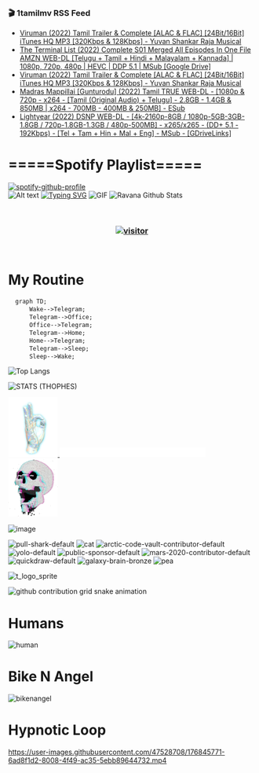 ### 🎬 1tamilmv RSS Feed

<!-- BLOG-POST-LIST:START -->
- [Viruman &lpar;2022&rpar; Tamil Trailer &amp; Complete [ALAC &amp; FLAC] [24Bit/16Bit] iTunes HQ MP3 [320Kbps &amp; 128Kbps] - Yuvan Shankar Raja Musical](https://www.1tamilmv.pics/index.php?/forums/topic/166844-viruman-2022-tamil-trailer-complete-alac-flac-24bit16bit-itunes-hq-mp3-320kbps-128kbps-yuvan-shankar-raja-musical/&do=findComment&comment=332749)
- [The Terminal List &lpar;2022&rpar; Complete S01 Merged All Episodes In One File AMZN WEB-DL [Telugu + Tamil + Hindi + Malayalam + Kannada] | 1080p, 720p, 480p | HEVC | DDP 5.1 | MSub [Google Drive]](https://www.1tamilmv.pics/index.php?/forums/topic/166845-the-terminal-list-2022-complete-s01-merged-all-episodes-in-one-file-amzn-web-dl-telugu-tamil-hindi-malayalam-kannada-1080p-720p-480p-hevc-ddp-51-msub-google-drive/&do=findComment&comment=332748)
- [Viruman &lpar;2022&rpar; Tamil Trailer &amp; Complete [ALAC &amp; FLAC] [24Bit/16Bit] iTunes HQ MP3 [320Kbps &amp; 128Kbps] - Yuvan Shankar Raja Musical](https://www.1tamilmv.pics/index.php?/forums/topic/166844-viruman-2022-tamil-trailer-complete-alac-flac-24bit16bit-itunes-hq-mp3-320kbps-128kbps-yuvan-shankar-raja-musical/&do=findComment&comment=332747)
- [Madras Mappillai [Gunturodu] &lpar;2022&rpar; Tamil TRUE WEB-DL - [1080p &amp; 720p - x264 - [Tamil &lpar;Original Audio&rpar; + Telugu] - 2.8GB - 1.4GB &amp; 850MB | x264 - 700MB - 400MB &amp; 250MB] - ESub](https://www.1tamilmv.pics/index.php?/forums/topic/166843-madras-mappillai-gunturodu-2022-tamil-true-web-dl-1080p-720p-x264-tamil-original-audio-telugu-28gb-14gb-850mb-x264-700mb-400mb-250mb-esub/&do=findComment&comment=332746)
- [Lightyear &lpar;2022&rpar; DSNP WEB-DL - [4k-2160p-8GB / 1080p-5GB-3GB-1.8GB / 720p-1.8GB-1.3GB / 480p-500MB] - x265/x265 - &lpar;DD+ 5.1 - 192Kbps&rpar; - [Tel + Tam + Hin + Mal + Eng] - MSub - [GDriveLinks]](https://www.1tamilmv.pics/index.php?/forums/topic/166842-lightyear-2022-dsnp-web-dl-4k-2160p-8gb-1080p-5gb-3gb-18gb-720p-18gb-13gb-480p-500mb-x265x265-dd-51-192kbps-tel-tam-hin-mal-eng-msub-gdrivelinks/&do=findComment&comment=332745)
<!-- BLOG-POST-LIST:END -->

# =====Spotify Playlist=====
[![spotify-github-profile](https://spotify-github-profile.vercel.app/api/view?uid=31rfzgmuvvewegdlxvlev4ynz4vu&cover_image=true&theme=default&bar_color=53b14f&bar_color_cover=true)](https://ravana69.github.io/rss)
</br>
![Alt text](https://spotify-recently-played-readme.vercel.app/api?user=31rfzgmuvvewegdlxvlev4ynz4vu)
[![Typing SVG](https://readme-typing-svg.herokuapp.com?color=%2336BCF7&center=true&vCenter=true&multiline=true&height=81&lines=I+AM+RAVANA;CONTACT+ME+ON+TELEGRAM%3A+%40R4V4N4)](https://git.io/typing-svg)
<img align="centre" height="400px" width="490px" alt="GIF" src="https://github.com/ravana69/ravana69/blob/master/rvm.gif" />
![Ravana Github Stats](https://github-readme-stats.vercel.app/api?username=ravana69&&show_icons=true&theme=radical)

<br />
<h3 align="center"> <a href="https://t.me/r4v4n4"><img src="https://profile-counter.glitch.me/ravana69/count.svg" alt="visitor" width="600"></a> </h3>
</br>

<H1>My Routine</H1>

```mermaid
  graph TD;
      Wake-->Telegram;
      Telegram-->Office;
      Office-->Telegram;
      Telegram-->Home;
      Home-->Telegram;
      Telegram-->Sleep;
      Sleep-->Wake;
```
![Top Langs](https://github-readme-stats.vercel.app/api/top-langs/?username=ravana69&&show_icons=true&theme=radical)

![STATS (THOPHES)](https://github-profile-trophy.vercel.app/?username=ravana69&theme=gruvbox&margin-w=10&margin-h=15&column=8)
<br />
<p align="left">
    <a href="#">
        <img width="20%" src="./assets/images/hand.gif" alt="" />
    </a>
    <a href="#">
        <img width="59%" src="./assets/images/spacer.png" alt="" >
    </a>
    <a href="#">
        <img width="20%" src="./assets/images/skull.gif" alt="" />
    </a>
</p>


![image](https://user-images.githubusercontent.com/47528708/175298537-0623dc00-7b1a-4ec1-b5b1-71768763a234.png)

<img width="148" alt="pull-shark-default" src="https://user-images.githubusercontent.com/47528708/176419715-70981865-4dc6-489a-8a1a-06842db67b15.gif"> <img width="148" alt="cat" src="https://user-images.githubusercontent.com/47528708/179149594-60701d0e-e626-415f-9958-80736351eadd.gif"> <img width="148" alt="arctic-code-vault-contributor-default" src="https://user-images.githubusercontent.com/47528708/175267501-e1fbbb8f-c2b2-4882-b865-2ac4debef26c.png"> <img width="148" alt="yolo-default" src="https://user-images.githubusercontent.com/47528708/175267654-281a1880-1129-4b7b-bf2f-de5dd2bc5afa.png"> <img width="148" alt="public-sponsor-default" src="https://user-images.githubusercontent.com/47528708/175268448-2e78cc75-fb25-4d76-bd22-7df520446b45.png"> <img width="148" alt="mars-2020-contributor-default" src="https://user-images.githubusercontent.com/47528708/175268475-de6d987a-3be9-4353-86a5-23b422559355.png"> <img width="148" alt="quickdraw-default" src="https://user-images.githubusercontent.com/47528708/179148665-33e7c2c8-5d95-413e-8b25-6862820a5fe7.png"> <img width="148" alt="galaxy-brain-bronze" src="https://user-images.githubusercontent.com/47528708/176419717-e2fdca8b-0fdc-47dd-9511-a7ff52178a33.gif"> <img width="148" alt="pea" src="https://user-images.githubusercontent.com/47528708/179149608-800ce6e1-7d24-4bfe-8e84-5628e6d5497d.gif">

![t_logo_sprite](https://user-images.githubusercontent.com/47528708/175293007-21ff1792-1fca-4be3-bcae-12fdc3aa414f.svg)

![github contribution grid snake animation](https://raw.githubusercontent.com/ravana69/ravana69/output/github-contribution-grid-snake-dark.svg#gh-dark-mode-only)

# Humans
<img width="170" alt="human" src="https://user-images.githubusercontent.com/47528708/176413829-c142d478-1c96-4c3c-a2a4-2dd35374c335.gif">

# Bike N Angel
<img width="170" alt="bikenangel" src="https://user-images.githubusercontent.com/47528708/176616968-3a44f91e-8016-477c-9bb5-c4689a1adbee.gif">

# Hypnotic Loop

https://user-images.githubusercontent.com/47528708/176845771-6ad8f1d2-8008-4f49-ac35-5ebb89644732.mp4

